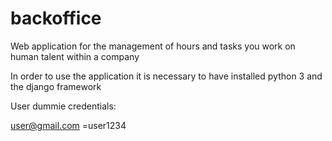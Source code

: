 # backoffice
 Web application for the management of hours and tasks you work on human talent within a company

In order to use the application it is necessary to have installed python 3 and the django framework

User dummie credentials: 

user@gmail.com
=user1234
